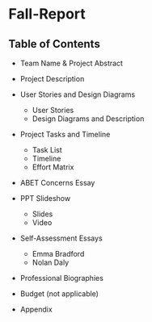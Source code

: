 # Fall-Report

## Table of Contents

 * Team Name & Project Abstract
 * Project Description

 * User Stories and Design Diagrams
     - User Stories
     - Design Diagrams and Description
 * Project Tasks and Timeline
     - Task List
     - Timeline
     - Effort Matrix
 * ABET Concerns Essay
 * PPT Slideshow
     - Slides
     - Video
 * Self-Assessment Essays
     - Emma Bradford
     - Nolan Daly
 * Professional Biographies
 * Budget (not applicable)
 * Appendix
